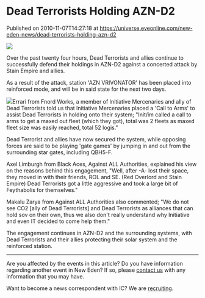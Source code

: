 # Dead Terrorists Holding AZN-D2
Published on 2010-11-07T14:27:18 at https://universe.eveonline.com/new-eden-news/dead-terrorists-holding-azn-d2

![](http://www.eve-ic.net/media/assets/icarticlebanner.png)  
  
Over the past twenty four hours, Dead Terrorists and allies continue to successfully defend their holdings in AZN-D2 against a concerted attack by Stain Empire and allies.  
  
As a result of the attack, station 'AZN VRIVONATOR' has been placed into reinforced mode, and will be in said state for the next two days.  
  
[![](http://www.eve-ic.net/media/articles/4204/qbh5-fthumb.png)](http://www.eve-ic.net/media/igbd/igbd.php?faction=ic&url=)Errari from Fnord Works, a member of Initiative Mercenaries and ally of Dead Terrorists told us that Initiative Mercenaries placed a 'Call to Arms' to assist Dead Terrorists in holding onto their system; "Init/im called a call to arms to get a maxed out fleet (which they got), total was 2 fleets as maxed fleet size was easily reached, total 52 logis."  
  
Dead Terrorist and allies have now secured the system, while opposing forces are said to be playing 'gate games' by jumping in and out from the surrounding star gates, including QBH5-F.  
  
Axel Limburgh from Black Aces, Against ALL Authorities, explained his view on the reasons behind this engagement, "Well, after -A- lost their space, they moved in with their friends, ROL and SE. (Red Overlord and Stain Empire) Dead Terrorists got a little aggressive and took a large bit of Feythabolis for themselves."  
  
Makalu Zarya from Against ALL Authorities also commented; "We do not see CO2 [ally of Dead Terrorists] and Dead Terrorists as alliances that can hold sov on their own, thus we also don't really understand why Initiative and even IT decided to come help them."  
  
The engagement continues in AZN-D2 and the surrounding systems, with Dead Terrorists and their allies protecting their solar system and the reinforced station.

* * *

Are you affected by the events in this article? Do you have information regarding another event in New Eden? If so, please [contact us](http://www.eveonline.com/news.asp?a=submitrp) with any information that you may have.  
  
Want to become a news correspondent with IC? We are [recruiting](http://www.eveonline.com/isd.asp).
